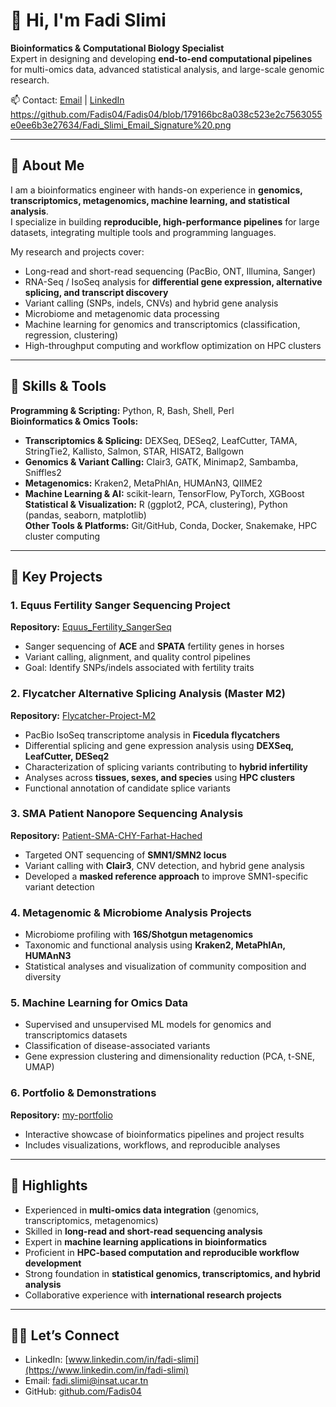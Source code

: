 # 👋 Hi, I'm Fadi Slimi

**Bioinformatics & Computational Biology Specialist**  
Expert in designing and developing **end-to-end computational pipelines** for multi-omics data, advanced statistical analysis, and large-scale genomic research.

📫 Contact: [Email](mailto:fadi.slimi@insat.ucar.tn) | [LinkedIn](https://www.linkedin.com/in/fadi-slimi)
https://github.com/Fadis04/Fadis04/blob/179166bc8a038c523e2c7563055e0ee6b3e27634/Fadi_Slimi_Email_Signature%20.png

---

## 🧬 About Me
I am a bioinformatics engineer with hands-on experience in **genomics, transcriptomics, metagenomics, machine learning, and statistical analysis**.  
I specialize in building **reproducible, high-performance pipelines** for large datasets, integrating multiple tools and programming languages.  

My research and projects cover:
- Long-read and short-read sequencing (PacBio, ONT, Illumina, Sanger)  
- RNA-Seq / IsoSeq analysis for **differential gene expression, alternative splicing, and transcript discovery**  
- Variant calling (SNPs, indels, CNVs) and hybrid gene analysis  
- Microbiome and metagenomic data processing  
- Machine learning for genomics and transcriptomics (classification, regression, clustering)  
- High-throughput computing and workflow optimization on HPC clusters  

---

## 🔧 Skills & Tools

**Programming & Scripting:** Python, R, Bash, Shell, Perl  
**Bioinformatics & Omics Tools:**  
- **Transcriptomics & Splicing:** DEXSeq, DESeq2, LeafCutter, TAMA, StringTie2, Kallisto, Salmon, STAR, HISAT2, Ballgown  
- **Genomics & Variant Calling:** Clair3, GATK, Minimap2, Sambamba, Sniffles2  
- **Metagenomics:** Kraken2, MetaPhlAn, HUMAnN3, QIIME2  
- **Machine Learning & AI:** scikit-learn, TensorFlow, PyTorch, XGBoost  
**Statistical & Visualization:** R (ggplot2, PCA, clustering), Python (pandas, seaborn, matplotlib)  
**Other Tools & Platforms:** Git/GitHub, Conda, Docker, Snakemake, HPC cluster computing  

---

## 📂 Key Projects

### 1. **Equus Fertility Sanger Sequencing Project**  
**Repository:** [Equus_Fertility_SangerSeq](https://github.com/Fadis04/Equus_Fertility_SangerSeq)  
- Sanger sequencing of **ACE** and **SPATA** fertility genes in horses  
- Variant calling, alignment, and quality control pipelines  
- Goal: Identify SNPs/indels associated with fertility traits  

### 2. **Flycatcher Alternative Splicing Analysis (Master M2)**  
**Repository:** [Flycatcher-Project-M2](https://github.com/Fadis04/Flycatcher-Project-M2)  
- PacBio IsoSeq transcriptome analysis in **Ficedula flycatchers**  
- Differential splicing and gene expression analysis using **DEXSeq, LeafCutter, DESeq2**  
- Characterization of splicing variants contributing to **hybrid infertility**  
- Analyses across **tissues, sexes, and species** using **HPC clusters**  
- Functional annotation of candidate splice variants  

### 3. **SMA Patient Nanopore Sequencing Analysis**  
**Repository:** [Patient-SMA-CHY-Farhat-Hached](https://github.com/Fadis04/Patient-SMA-CHY-Farhat-Hached)  
- Targeted ONT sequencing of **SMN1/SMN2 locus**  
- Variant calling with **Clair3**, CNV detection, and hybrid gene analysis  
- Developed a **masked reference approach** to improve SMN1-specific variant detection  

### 4. **Metagenomic & Microbiome Analysis Projects**  
- Microbiome profiling with **16S/Shotgun metagenomics**  
- Taxonomic and functional analysis using **Kraken2, MetaPhlAn, HUMAnN3**  
- Statistical analyses and visualization of community composition and diversity  

### 5. **Machine Learning for Omics Data**  
- Supervised and unsupervised ML models for genomics and transcriptomics datasets  
- Classification of disease-associated variants  
- Gene expression clustering and dimensionality reduction (PCA, t-SNE, UMAP)  

### 6. **Portfolio & Demonstrations**  
**Repository:** [my-portfolio](https://github.com/Fadis04/my-portfolio)  
- Interactive showcase of bioinformatics pipelines and project results  
- Includes visualizations, workflows, and reproducible analyses  

---

## 🚀 Highlights
- Experienced in **multi-omics data integration** (genomics, transcriptomics, metagenomics)  
- Skilled in **long-read and short-read sequencing analysis**  
- Expert in **machine learning applications in bioinformatics**  
- Proficient in **HPC-based computation and reproducible workflow development**  
- Strong foundation in **statistical genomics, transcriptomics, and hybrid analysis**  
- Collaborative experience with **international research projects**  


---

## 👨‍💻 Let’s Connect
- LinkedIn: [www.linkedin.com/in/fadi-slimi](https://www.linkedin.com/in/fadi-slimi)  
- Email: fadi.slimi@insat.ucar.tn  
- GitHub: [github.com/Fadis04](https://github.com/Fadis04)
